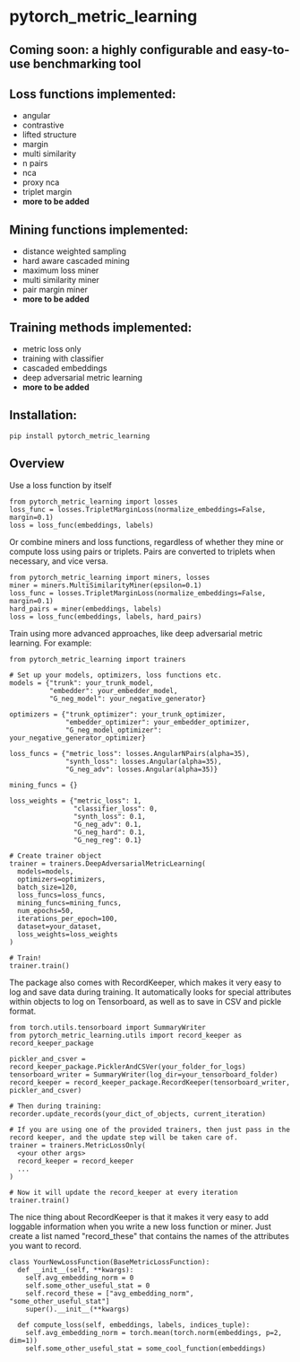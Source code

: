# pytorch_metric_learning

## Coming soon: a highly configurable and easy-to-use benchmarking tool 

## Loss functions implemented:
- angular
- contrastive
- lifted structure
- margin
- multi similarity
- n pairs
- nca
- proxy nca
- triplet margin
- **more to be added**

## Mining functions implemented:
- distance weighted sampling
- hard aware cascaded mining
- maximum loss miner
- multi similarity miner
- pair margin miner
- **more to be added**

## Training methods implemented:
- metric loss only
- training with classifier
- cascaded embeddings
- deep adversarial metric learning
- **more to be added**

## Installation:
```
pip install pytorch_metric_learning
```


## Overview

Use a loss function by itself
```
from pytorch_metric_learning import losses
loss_func = losses.TripletMarginLoss(normalize_embeddings=False, margin=0.1)
loss = loss_func(embeddings, labels)
```

Or combine miners and loss functions, regardless of whether they mine or compute loss using pairs or triplets. Pairs are converted to triplets when necessary, and vice versa.
```
from pytorch_metric_learning import miners, losses
miner = miners.MultiSimilarityMiner(epsilon=0.1)
loss_func = losses.TripletMarginLoss(normalize_embeddings=False, margin=0.1)
hard_pairs = miner(embeddings, labels)
loss = loss_func(embeddings, labels, hard_pairs)
```

Train using more advanced approaches, like deep adversarial metric learning. For example:
```
from pytorch_metric_learning import trainers

# Set up your models, optimizers, loss functions etc.
models = {"trunk": your_trunk_model, 
          "embedder": your_embedder_model,
          "G_neg_model": your_negative_generator}

optimizers = {"trunk_optimizer": your_trunk_optimizer, 
              "embedder_optimizer": your_embedder_optimizer,
              "G_neg_model_optimizer": your_negative_generator_optimizer}
              
loss_funcs = {"metric_loss": losses.AngularNPairs(alpha=35),
              "synth_loss": losses.Angular(alpha=35), 
              "G_neg_adv": losses.Angular(alpha=35)}

mining_funcs = {}

loss_weights = {"metric_loss": 1, 
                "classifier_loss": 0,
                "synth_loss": 0.1,
                "G_neg_adv": 0.1,
                "G_neg_hard": 0.1,
                "G_neg_reg": 0.1}

# Create trainer object
trainer = trainers.DeepAdversarialMetricLearning(
  models=models,
  optimizers=optimizers,
  batch_size=120,
  loss_funcs=loss_funcs,
  mining_funcs=mining_funcs,
  num_epochs=50,
  iterations_per_epoch=100,
  dataset=your_dataset,
  loss_weights=loss_weights
)
  
# Train!
trainer.train()
```

The package also comes with RecordKeeper, which makes it very easy to log and save data during training. It automatically looks for special attributes within objects to log on Tensorboard, as well as to save in CSV and pickle format.
```
from torch.utils.tensorboard import SummaryWriter
from pytorch_metric_learning.utils import record_keeper as record_keeper_package

pickler_and_csver = record_keeper_package.PicklerAndCSVer(your_folder_for_logs)
tensorboard_writer = SummaryWriter(log_dir=your_tensorboard_folder)
record_keeper = record_keeper_package.RecordKeeper(tensorboard_writer, pickler_and_csver)

# Then during training:
recorder.update_records(your_dict_of_objects, current_iteration)

# If you are using one of the provided trainers, then just pass in the record keeper, and the update step will be taken care of.
trainer = trainers.MetricLossOnly(
  <your other args>
  record_keeper = record_keeper
  ...
)

# Now it will update the record_keeper at every iteration
trainer.train()
```

The nice thing about RecordKeeper is that it makes it very easy to add loggable information when you write a new loss function or miner. Just create a list named "record_these" that contains the names of the attributes you want to record.
```
class YourNewLossFunction(BaseMetricLossFunction):
  def __init__(self, **kwargs):
    self.avg_embedding_norm = 0
    self.some_other_useful_stat = 0
    self.record_these = ["avg_embedding_norm", "some_other_useful_stat"]
    super().__init__(**kwargs)
    
  def compute_loss(self, embeddings, labels, indices_tuple):
    self.avg_embedding_norm = torch.mean(torch.norm(embeddings, p=2, dim=1))
    self.some_other_useful_stat = some_cool_function(embeddings)
```

